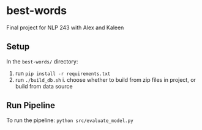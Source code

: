 # best-words
Final project for NLP 243 with Alex and Kaleen 

## Setup
In the `best-words/` directory:
 1. run `pip install -r requirements.txt`
 2. run `./build_db.sh`
	 i. choose whether to build from zip files in project, or build from data source


## Run Pipeline
To run the pipeline: `python src/evaluate_model.py`